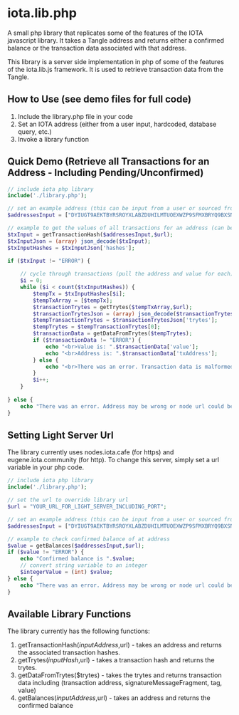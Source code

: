 # iota.lib.php
A small php library that replicates some of the features of the IOTA javascript library. It takes a Tangle address and returns either a confirmed balance or the transaction data associated with that address.

This library is a server side implementation in php of some of the features of the iota.lib.js framework. It is used to retrieve transaction data from the Tangle.

## How to Use (see demo files for full code)
1) Include the library.php file in your code
2) Set an IOTA address (either from a user input, hardcoded, database query, etc.)
3) Invoke a library function

## Quick Demo (Retrieve all Transactions for an Address - Including Pending/Unconfirmed)
```php
// include iota php library
include('./library.php');

// set an example address (this can be input from a user or sourced from a database, etc.)
$addressesInput = ["DYIUGT9AEKTBYRSROYXLABZDUHILMTUOEXWZP9SFMXBRYQ9BXSNROYYHHAPNVYLUEFIFTRJEHDBBRHLFZ"];

// example to get the values of all transactions for an address (can be pending or confirmed)
$txInput = getTransactionHash($addressesInput,$url);
$txInputJson = (array) json_decode($txInput);                                                                                                   
$txInputHashes = $txInputJson['hashes'];                    

if ($txInput != "ERROR") {
    
    // cycle through transactions (pull the address and value for each)
    $i = 0;
    while ($i < count($txInputHashes)) {
        $tempTx = $txInputHashes[$i];        
        $tempTxArray = [$tempTx];
        $transactionTrytes = getTrytes($tempTxArray,$url);        
        $transactionTrytesJson = (array) json_decode($transactionTrytes);                                                                                                   
        $tempTransactionTrytes = $transactionTrytesJson['trytes'];                    
        $tempTrytes = $tempTransactionTrytes[0];                    
        $transactionData = getDataFromTrytes($tempTrytes);
        if ($transactionData != "ERROR") {
            echo "<br>Value is: ".$transactionData['value'];
            echo "<br>Address is: ".$transactionData['txAddress'];    
        } else {
            echo "<br>There was an error. Transaction data is malformed.";
        }
        $i++;
    }
    
} else {
    echo "There was an error. Address may be wrong or node url could be down.";
}
```
## Setting Light Server Url
The library currently uses nodes.iota.cafe (for https) and eugene.iota.community (for http). To change this server, simply set a url variable in your php code.

```php
// include iota php library
include('./library.php');

// set the url to override library url
$url = "YOUR_URL_FOR_LIGHT_SERVER_INCLUDING_PORT";

// set an example address (this can be input from a user or sourced from a database, etc.)
$addressesInput = ["DYIUGT9AEKTBYRSROYXLABZDUHILMTUOEXWZP9SFMXBRYQ9BXSNROYYHHAPNVYLUEFIFTRJEHDBBRHLFZ"];

// example to check confirmed balance of at address
$value = getBalances($addressesInput,$url);
if ($value != "ERROR") {
    echo "Confirmed balance is ".$value;
    // convert string variable to an integer
    $integerValue = (int) $value;
} else {
    echo "There was an error. Address may be wrong or node url could be down.";
}
```

## Available Library Functions
The library currently has the following functions:
1) getTransactionHash($inputAddress,$url) - takes an address and returns the associated transaction hashes.
2) getTrytes($inputHash,$url) - takes a transaction hash and returns the trytes.
3) getDataFromTrytes($trytes) - takes the trytes and returns transaction data including (transaction address, signatureMessageFragment, tag, value)
4) getBalances($inputAddress,$url) - takes an address and returns the confirmed balance
